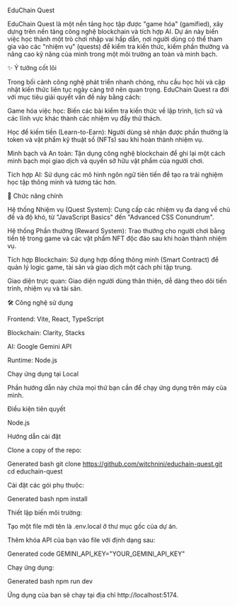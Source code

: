 EduChain Quest

EduChain Quest là một nền tảng học tập được "game hóa" (gamified), xây dựng trên nền tảng công nghệ blockchain và tích hợp AI. Dự án này biến việc học thành một trò chơi nhập vai hấp dẫn, nơi người dùng có thể tham gia vào các "nhiệm vụ" (quests) để kiểm tra kiến thức, kiếm phần thưởng và nâng cao kỹ năng của mình trong một môi trường an toàn và minh bạch.

✨ Ý tưởng cốt lõi

Trong bối cảnh công nghệ phát triển nhanh chóng, nhu cầu học hỏi và cập nhật kiến thức liên tục ngày càng trở nên quan trọng. EduChain Quest ra đời với mục tiêu giải quyết vấn đề này bằng cách:

Game hóa việc học: Biến các bài kiểm tra kiến thức về lập trình, lịch sử và các lĩnh vực khác thành các nhiệm vụ đầy thử thách.

Học để kiếm tiền (Learn-to-Earn): Người dùng sẽ nhận được phần thưởng là token và vật phẩm kỹ thuật số (NFTs) sau khi hoàn thành nhiệm vụ.

Minh bạch và An toàn: Tận dụng công nghệ blockchain để ghi lại một cách minh bạch mọi giao dịch và quyền sở hữu vật phẩm của người chơi.

Tích hợp AI: Sử dụng các mô hình ngôn ngữ tiên tiến để tạo ra trải nghiệm học tập thông minh và tương tác hơn.

🚀 Chức năng chính

Hệ thống Nhiệm vụ (Quest System): Cung cấp các nhiệm vụ đa dạng về chủ đề và độ khó, từ "JavaScript Basics" đến "Advanced CSS Conundrum".

Hệ thống Phần thưởng (Reward System): Trao thưởng cho người chơi bằng tiền tệ trong game và các vật phẩm NFT độc đáo sau khi hoàn thành nhiệm vụ.

Tích hợp Blockchain: Sử dụng hợp đồng thông minh (Smart Contract) để quản lý logic game, tài sản và giao dịch một cách phi tập trung.

Giao diện trực quan: Giao diện người dùng thân thiện, dễ dàng theo dõi tiến trình, nhiệm vụ và tài sản.

🛠️ Công nghệ sử dụng

Frontend: Vite, React, TypeScript

Blockchain: Clarity, Stacks

AI: Google Gemini API

Runtime: Node.js

Chạy ứng dụng tại Local

Phần hướng dẫn này chứa mọi thứ bạn cần để chạy ứng dụng trên máy của mình.

Điều kiện tiên quyết

Node.js

Hướng dẫn cài đặt

Clone a copy of the repo:

Generated bash
git clone https://github.com/witchnini/educhain-quest.git
cd educhain-quest


Cài đặt các gói phụ thuộc:

Generated bash
npm install

Thiết lập biến môi trường:

Tạo một file mới tên là .env.local ở thư mục gốc của dự án.

Thêm khóa API của bạn vào file với định dạng sau:

Generated code
GEMINI_API_KEY="YOUR_GEMINI_API_KEY"

Chạy ứng dụng:

Generated bash
npm run dev


Ứng dụng của bạn sẽ chạy tại địa chỉ http://localhost:5174.
